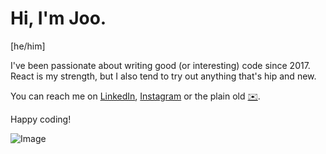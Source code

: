 # Hi, I'm Joo.
[he/him]

I've been passionate about writing good (or interesting) code since 2017. React is my strength, but I also tend to try out anything that's hip and new. 

You can reach me on [LinkedIn](https://www.linkedin.com/in/joobacca/), [Instagram](https://www.instagram.com/joobacca2/) or the plain old [✉️](mailto:kontakt@joohan.kim). 

Happy coding!

![Image](https://media.tenor.com/y2JXkY1pXkwAAAAM/cat-computer.gif)

<!--
**joobacca/joobacca** is a ✨ _special_ ✨ repository because its `README.md` (this file) appears on your GitHub profile.

Here are some ideas to get you started:

- 🔭 I’m currently working on ...
- 🌱 I’m currently learning ...
- 👯 I’m looking to collaborate on ...
- 🤔 I’m looking for help with ...
- 💬 Ask me about ...
- 📫 How to reach me: ...
- 😄 Pronouns: ...
- ⚡ Fun fact: ...
-->
